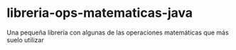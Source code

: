 # libreria-ops-matematicas-java
Una pequeña librería con algunas de las operaciones matemáticas que más suelo utilizar
